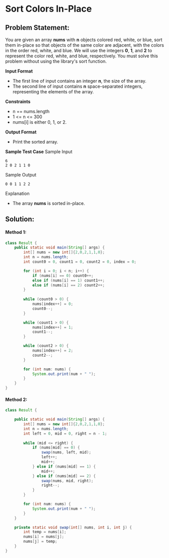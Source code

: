 # Sort Colors In-Place

## Problem Statement:

You are given an array **nums** with **n** objects colored red, white, or blue, sort them in-place so that objects of the same color are adjacent, with the colors in the order red, white, and blue. We will use the integers **0**, **1**, and **2** to represent the color red, white, and blue, respectively. You must solve this problem without using the library's sort function.

**Input Format**
- The first line of input contains an integer **n**, the size of the array.
- The second line of input contains **n** space-separated integers, representing the elements of the array.

**Constraints**
- n == nums.length
- 1 <= n <= 300
- nums[i] is either 0, 1, or 2.

**Output Format**
- Print the sorted array.

**Sample Test Case**
Sample Input
```
6
2 0 2 1 1 0
```

Sample Output
```
0 0 1 1 2 2
```

Explanation
- The array **nums** is sorted in-place.

## Solution:

#### Method 1:
```java
class Result {
    public static void main(String[] args) {
        int[] nums = new int[]{2,0,2,1,1,0};
        int n = nums.length;
        int count0 = 0, count1 = 0, count2 = 0, index = 0;

        for (int i = 0; i < n; i++) {
            if (nums[i] == 0) count0++;
            else if (nums[i] == 1) count1++;
            else if (nums[i] == 2) count2++;
        }
        
        while (count0 > 0) {
            nums[index++] = 0;
            count0--;
        }

        while (count1 > 0) {
            nums[index++] = 1;
            count1--;
        }

        while (count2 > 0) {
            nums[index++] = 2;
            count2--;
        }

        for (int num: nums) {
            System.out.print(num + " ");
        }
    }
}
```

#### Method 2:
```java
class Result {

    public static void main(String[] args) {
        int[] nums = new int[]{2,0,2,1,1,0};
        int n = nums.length;
        int left = 0, mid = 0, right = n - 1;
        
        while (mid <= right) {
            if (nums[mid] == 0) {
                swap(nums, left, mid);
                left++;
                mid++;
            } else if (nums[mid] == 1) {
                mid++;
            } else if (nums[mid] == 2) {
                swap(nums, mid, right);
                right--;
            }
        }

        for (int num: nums) {
            System.out.print(num + " ");
        }
    }

    private static void swap(int[] nums, int i, int j) {
        int temp = nums[i];
        nums[i] = nums[j];
        nums[j] = temp;
    }
}
```
